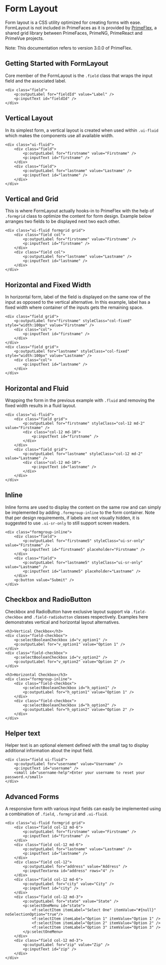 # Form Layout

Form layout is a CSS utility optimized for creating forms with ease.
FormLayout is not included in PrimeFaces as it is provided by [PrimeFlex](https://github.com/primefaces/primeflex), a shared grid library between PrimeFaces, PrimeNG, PrimeReact and PrimeVue projects.

Note: This documentation refers to version 3.0.0 of PrimeFlex.

## Getting Started with FormLayout
Core member of the FormLayout is the `.field` class that wraps the input field and the associated label.

```xhtml
<div class="field">
    <p:outputLabel for="fieldId" value="Label" />
    <p:inputText id="fieldId" />
</div>
```

## Vertical Layout
In its simplest form, a vertical layout is created when used within `.ui-fluid` which makes the components use all available width.

```xhtml
<div class="ui-fluid">
    <div class="field">
        <p:outputLabel for="firstname" value="Firstname" />
        <p:inputText id="firstname" />
    </div>
    <div class="field">
        <p:outputLabel for="lastname" value="Lastname" />
        <p:inputText id="lastname" />
    </div>
</div>
```
## Vertical and Grid
This is where FormLayout actually hooks-in to PrimeFlex with the help of `.formgrid` class to optimize the content for form design.
Example below arranges two fields to be displayed next two each other.

```xhtml
<div class="ui-fluid formgrid grid">
    <div class="field col">
        <p:outputLabel for="firstname" value="Firstname" />
        <p:inputText id="firstname" />
    </div>
    <div class="field col">
        <p:outputLabel for="lastname" value="Lastname" />
        <p:inputText id="lastname" />
    </div>
</div>
```

## Horizontal and Fixed Width
In horizontal form, label of the field is displayed on the same row of the input as opposed to the vertical alternative.
In this example, label has a fixed width where container of the inputs gets the remaining space.

```xhtml
<div class="field grid">
    <p:outputLabel for="firstname" styleClass="col-fixed" style="width:100px" value="Firstname" />
    <div class="col">
        <p:inputText id="firstname" />
    </div>
</div>
<div class="field grid">
    <p:outputLabel for="lastname" styleClass="col-fixed" style="width:100px" value="Lastname" />
    <div class="col">
        <p:inputText id="lastname" />
    </div>
</div>
```

## Horizontal and Fluid
Wrapping the form in the previous example with `.fluid` and removing the fixed width results in a fluid layout.

```xhtml
<div class="ui-fluid">
    <div class="field grid">
        <p:outputLabel for="firstname" styleClass="col-12 md-2" value="Firstname" />
        <div class="col-12 md-10">
            <p:inputText id="firstname" />
        </div>
    </div>
    <div class="field grid">
        <p:outputLabel for="lastname" styleClass="col-12 md-2" value="Lastname" />
        <div class="col-12 md-10">
            <p:inputText id="lastname" />
        </div>
    </div>
</div>
```

## Inline
Inline forms are used to display the content on the same row and can simply be implemented by adding `.formgroup-inline` to the form container.
Note that per design requirements, if labels are not visually hidden, it is suggested to use `.ui-sr-only` to still support screen readers.

```xhtml
<div class="formgroup-inline">
    <div class="field">
        <p:outputLabel for="firstname5" styleClass="ui-sr-only" value="Firstname" />
        <p:inputText id="firstname5" placeholder="Firstname" />
    </div>
    <div class="field">
        <p:outputLabel for="lastname5" styleClass="ui-sr-only" value="Lastname" />
        <p:inputText id="lastname5" placeholder="Lastname" />
    </div>
    <p:button value="Submit" />
</div>
```

## Checkbox and RadioButton
Checkbox and RadioButton have exclusive layout support via `.field-checkbox` and `.field-radiobutton` classes respectively.
Examples here demonstrates vertical and horizontal layout alternatives.

```xhtml
<h3>Vertical Checkbox</h3>
<div class="field-checkbox">
    <p:selectBooleanCheckbox id="v_option1" />
    <p:outputLabel for="v_option1" value="Option 1" />
</div>
<div class="field-checkbox">
    <p:selectBooleanCheckbox id="v_option2" />
    <p:outputLabel for="v_option2" value="Option 2" />
</div>

<h3>Horizontal Checkbox</h3>
<div class="formgroup-inline">
    <div class="field-checkbox">
        <p:selectBooleanCheckbox id="h_option1" />
        <p:outputLabel for="h_option1" value="Option 1" />
    </div>
    <div class="field-checkbox">
        <p:selectBooleanCheckbox id="h_option2" />
        <p:outputLabel for="h_option2" value="Option 2" />
    </div>
</div>
```

## Helper text
Helper text is an optional element defined with the small tag to display additional information about the input field.

```xhtml
<div class="field ui-fluid">
    <p:outputLabel for="username" value="Username" />
    <p:inputText id="username" />
    <small id="username-help">Enter your username to reset your password.</small>
</div>
```

## Advanced Forms
A responsive form with various input fields can easily be implemented using a combination of `.field`, `.formgrid` and `.ui-fluid`.

```xhtml
<div class="ui-fluid formgrid grid">
    <div class="field col-12 md-6">
        <p:outputLabel for="firstname" value="Firstname" />
        <p:inputText id="firstname" />
    </div>
    <div class="field col-12 md-6">
        <p:outputLabel for="lastname" value="Lastname" />
        <p:inputText id="lastname" />
    </div>
    <div class="field col-12">
        <p:outputLabel for="address" value="Address" />
        <p:inputTextarea id="address" rows="4" />
    </div>
    <div class="field col-12 md-6">
        <p:outputLabel for="city" value="City" />
        <p:inputText id="city" />
    </div>
    <div class="field col-12 md-3">
        <p:outputLabel for="state" value="State" />
        <p:selectOneMenu id="state">
            <f:selectItem itemLabel="Select One" itemValue="#{null}" noSelectionOption="true"/>
            <f:selectItem itemLabel="Option 1" itemValue="Option 1" />
            <f:selectItem itemLabel="Option 2" itemValue="Option 2" />
            <f:selectItem itemLabel="Option 3" itemValue="Option 3" />
        </p:selectOneMenu>
    </div>
    <div class="field col-12 md-3">
        <p:outputLabel for="zip" value="Zip" />
        <p:inputText id="zip" />
    </div>
</div>
```